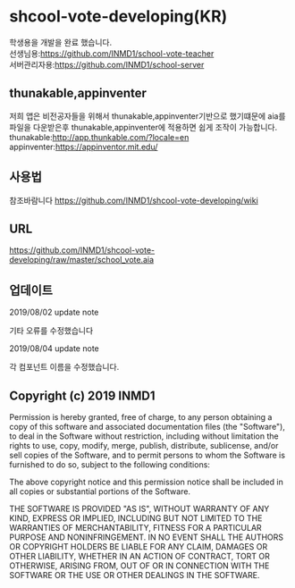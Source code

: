# shcool-vote-developing(KR)
학생용을 개발을 완료 했습니다.<br>
선생님용:https://github.com/INMD1/school-vote-teacher<br>
서버관리자용:https://github.com/INMD1/school-server
## thunakable,appinventer
저희 앱은 비전공자들을 위해서 thunakable,appinventer기반으로 했기떄문에 aia를 파일을 다운받은후 thunakable,appinventer에 적용하면 쉽게 조작이 가능합니다.
thunakable:http://app.thunkable.com/?locale=en
appinventer:https://appinventor.mit.edu/

## 사용법
참조바람니다
https://github.com/INMD1/shcool-vote-developing/wiki

## URL

https://github.com/INMD1/shcool-vote-developing/raw/master/school_vote.aia

## 업데이트
2019/08/02 update note

기타 오류를 수정했습니다

2019/08/04 update note

각 컴포넌트 이름을 수정했습니다.

## Copyright (c) 2019 INMD1

Permission is hereby granted, free of charge, to any person
obtaining a copy of this software and associated documentation
files (the "Software"), to deal in the Software without
restriction, including without limitation the rights to use,
copy, modify, merge, publish, distribute, sublicense, and/or sell
copies of the Software, and to permit persons to whom the
Software is furnished to do so, subject to the following
conditions:

The above copyright notice and this permission notice shall be
included in all copies or substantial portions of the Software.

THE SOFTWARE IS PROVIDED "AS IS", WITHOUT WARRANTY OF ANY KIND,
EXPRESS OR IMPLIED, INCLUDING BUT NOT LIMITED TO THE WARRANTIES
OF MERCHANTABILITY, FITNESS FOR A PARTICULAR PURPOSE AND
NONINFRINGEMENT. IN NO EVENT SHALL THE AUTHORS OR COPYRIGHT
HOLDERS BE LIABLE FOR ANY CLAIM, DAMAGES OR OTHER LIABILITY,
WHETHER IN AN ACTION OF CONTRACT, TORT OR OTHERWISE, ARISING
FROM, OUT OF OR IN CONNECTION WITH THE SOFTWARE OR THE USE OR
OTHER DEALINGS IN THE SOFTWARE.


